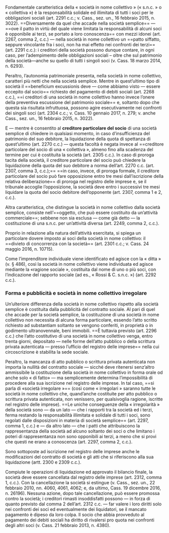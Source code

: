 Fondamentale caratteristica della « società in nome collettivo » (« s.n.c. » o « collettiva ») è la responsabilità solidale ed illimitata di tutti i soci per le obbligazioni sociali (art. 2291 c.c.; v. Cass., sez. un., 16 febbraio 2015, n. 3022). ==Diversamente da quel che accade nella società semplice== — ==ove il patto in virtù del quale viene limitata la responsabilità di alcuni soci è opponibile ai terzi, se portato a loro conoscenza== con mezzi idonei (art. 2267, comma 2, c.c.) — nella società in nome collettivo un ==patto siffatto, seppure vincolante fra i soci, non ha mai effetto nei confronti dei terzi== (art. 2291 c.c.): i creditori della società possono dunque contare, in ogni caso, per l’adempimento delle obbligazioni sociali – oltre che sul patrimonio della società—anche su quello di tutti i singoli soci (v. Cass. 18 marzo 2014, n. 6293).

Peraltro, l’autonomia patrimoniale presenta, nella società in nome collettivo, caratteri più netti che nella società semplice.
Mentre in quest’ultimo tipo di società il ==beneficium excussionis deve — come abbiamo visto — essere eccepito dal socio== richiesto del pagamento di debiti sociali (art. 2268 c.c.), ==i creditori di una società in nome collettivo hanno invece l’onere della preventiva escussione del patrimonio sociale== e, soltanto dopo che questa sia risultata infruttuosa, possono agire esecutivamente nei confronti dei singoli soci (art. 2304 c.c.; v. Cass. 10 gennaio 2017, n. 279; v. anche Cass., sez. un., 16 febbraio 2015, n. 3022).

E — mentre è consentito al **creditore particolare del socio** di una società semplice di chiedere in qualsiasi momento, in caso d’insufficienza del patrimonio del suo debitore, la liquidazione della quota di spettanza di quest’ultimo (art. 2270 c.c.) — questa facoltà è negata invece al ==creditore particolare del socio di una « collettiva », almeno fino alla scadenza del termine per cui è costituita la società (art. 2305 c.c.). In caso di proroga tacita della società, il creditore particolare del socio può chiedere la liquidazione della quota del suo debitore a norma dell’art. 2270 c.c. (art. 2307, comma 3, c.c.);== ==in caso, invece, di proroga formale, il creditore particolare del socio può fare opposizione entro tre mesi dall’iscrizione della relativa deliberazione== di proroga nel registro delle imprese e, se il tribunale accoglie l’opposizione, la società deve entro i successivi tre mesi liquidare la quota del socio debitore dell’opponente (art. 2307, comma 1 e 2, c.c.).

Altra caratteristica, che distingue la società in nome collettivo dalla società semplice, consiste nell’==oggetto, che può essere costituito da un’attività commerciale==; sebbene non sia esclusa — come già detto — la costituzione di una s.n.c. per un’attività diversa (art. 2249, comma 2, c.c.).

Proprio in relazione alla natura dell’attività esercitata, si spiega un particolare dovere imposto ai soci della società in nome collettivo: il ==divieto di concorrenza con la società== (art. 2301 c.c.; v. Cass. 24 maggio 2016, n. 10715).

Come l’imprenditore individuale viene identificato ed agisce con la « ditta » (v. § 486), così la società in nome collettivo viene individuata ed agisce mediante la «ragione sociale », costituita dal nome di uno o più soci, con l’indicazione del rapporto sociale (ad es., « Rossi & C. s.n.c. ») (art. 2292 c.c.).


### Forma e pubblicità e società in nome collettivo irregolare
Un’ulteriore differenza della società in nome collettivo rispetto alla società semplice è costituita dalla pubblicità del contratto sociale. Al pari di quel che accade per la società semplice, la costituzione di una società in nome collettivo non necessita di alcuna forma particolare, essendo l’atto scritto richiesto ad substantiam soltanto se vengono conferiti, in proprietà o in godimento ultranovennale, beni immobili. ==È tuttavia previsto (art. 2296 c.c.) che l’atto costitutivo di una società in nome collettivo venga, entro trenta giorni, depositato — nelle forme dell’atto pubblico o della scrittura privata autenticata — presso l’ufficio del registro delle imprese== nella cui circoscrizione è stabilita la sede sociale.

Peraltro, la mancanza di atto pubblico o scrittura privata autenticata non importa la nullità del contratto sociale — sicché deve ritenersi senz’altro ammissibile la costituzione della società in nome collettivo in forma orale od anche solo « di fatto» — ma semplicemente determina l’impossibilità di procedere alla sua iscrizione nel registro delle imprese. In tal caso, ==si parla di «società irregolare »== (così come « irregolari » saranno tutte le società in nome collettivo che, quand’anche costituite per atto pubblico o scrittura privata autenticata, non venissero, per qualsivoglia ragione, iscritte nel registro delle imprese). 
==Le uniche conseguenze della « irregolarità » della società sono — da un lato — che i rapporti tra la società ed i terzi, ferma restando la responsabilità illimitata e solidale di tutti i soci, sono regolati dalle disposizioni in materia di società semplice== (art. 2297, comma 1, c.c.) e — da altro lato — che i patti che attribuiscono la rappresentanza della società ad alcuno soltanto dei soci o che limitano i poteri di rappresentanza non sono opponibili ai terzi, a meno che si provi che questi ne erano a conoscenza (art. 2297, comma 2, c.c.).


Sono sottoposte ad iscrizione nel registro delle imprese anche le  modificazioni del contratto di società e gli atti che si riferiscono alla sua liquidazione (artt. 2300 e 2309 c.c.). 

Compiute le operazioni di liquidazione ed approvato il bilancio finale, la società deve essere cancellata dal registro delle imprese (art. 2312, comma 1, c.c.). Con la cancellazione la società si estingue (v. Cass., sez. un., 22 febbraio 2010, nn. 4060, 4061, 4062; e, da ultimo, Cass. 19 dicembre 2016, n. 26196). Nessuna azione, dopo tale cancellazione, può essere promossa contro la società; i creditori rimasti insoddisfatti possono — in forza di quanto previsto dal comma 2 dell’art. 2312 c.c. — far valere i loro diritti solo nei confronti dei soci ed eventualmente dei liquidatori, se il mancato pagamento è dipeso da loro colpa. Il socio che abbia provveduto al pagamento dei debiti sociali ha diritto di rivalersi pro quota nei confronti degli altri soci (v. Cass. 21 febbraio 2013, n. 4380).